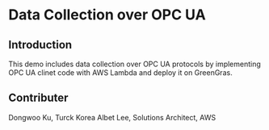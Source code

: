 # Data Collection over OPC UA

## Introduction

This demo includes data collection over OPC UA protocols by implementing OPC UA clinet code with AWS Lambda and deploy it on GreenGras.

## Contributer

Dongwoo Ku, Turck Korea
Albet Lee, Solutions Architect, AWS